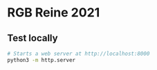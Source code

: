 # RGB Reine 2021

## Test locally

```bash
# Starts a web server at http://localhost:8000
python3 -m http.server
```
